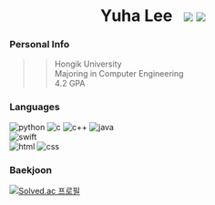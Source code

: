 <div align=center>
 <h1>Yuha Lee&nbsp&nbsp&nbsp<a href="mailto:thisisyuhalee@gmail.com"><img src="https://img.shields.io/badge/Gmail-D14836?style=flat-sqaure&logo=gmail&logoColor=white&link=mailto:thisisyuhalee@gmail.com"/></a>&nbsp<a href="https://velog.io/@yuhalee"><img src="https://img.shields.io/badge/Tech%20Blog-11B48A?style=flat-square&logo=Vimeo&logoColor=white&link=https://velog.io/@yuhalee"/></a></h1>
</div>

<div align=left>

### Personal Info
   >>Hongik University<br>
   >>Majoring in Computer Engineering<br>
   >>4.2 GPA<br>
### Languages
 
![python](https://img.shields.io/badge/Python-14354C?style=for-the-badge&logo=python&logoColor=white) ![c](https://img.shields.io/badge/C-00599C?style=for-the-badge&logo=c&logoColor=white)  ![c++](https://img.shields.io/badge/C%2B%2B-00599C?style=for-the-badge&logo=c%2B%2B&logoColor=white) ![java](https://img.shields.io/badge/Java-ED8B00?style=for-the-badge&logo=openjdk&logoColor=white) <br>
![swift](https://img.shields.io/badge/Swift-FA7343?style=for-the-badge&logo=swift&logoColor=white) <br>
![html](https://img.shields.io/badge/HTML5-E34F26?style=for-the-badge&logo=html5&logoColor=white) ![css](https://img.shields.io/badge/CSS-239120?&style=for-the-badge&logo=css3&logoColor=white) 
<br>

 ### Baekjoon

[![Solved.ac 프로필](http://mazassumnida.wtf/api/v2/generate_badge?boj=yuhalee)](https://solved.ac/yuhalee)
</div>






